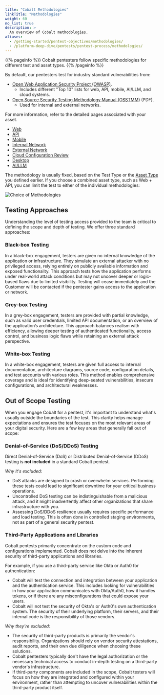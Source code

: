 ```yaml
---
title: "Cobalt Methodologies"
linkTitle: "Methodologies"
weight: 60
no_list: true
description: >
  An overview of Cobalt methodologies.
aliases:
  - /getting-started/pentest-objectives/methodologies/
  - /platform-deep-dive/pentests/pentest-process/methodologies/
---
```


{{% pageinfo %}}
Cobalt pentesters follow specific methodologies for different test and asset types.
{{% /pageinfo %}}

By default, our pentesters test for industry standard vulnerabilities from:

- [Open Web Application Security Project (OWASP)](https://owasp.org).
  - Includes different "Top 10" lists for web, API, mobile, AI/LLM, and cloud systems.
- [Open Source Security Testing Methodology Manual (OSSTMM)](https://www.isecom.org/OSSTMM.3.pdf) (PDF).
  - Used for internal and external networks.

For more information, refer to the detailed pages associated with your
asset.

- [Web](/methodologies/web-methodologies/)
- [API](/methodologies/api-methodologies/)
- [Mobile](/methodologies/mobile/)
- [Internal Network](/methodologies/internal-network/)
- [External Network](/methodologies/external-network/)
- [Cloud Configuration Review](/methodologies/cloud-configuration-review/)
- [Desktop](/methodologies/desktop/)
- [AI/LLM](/methodologies/ai-llm/)

The methodology is usually fixed, based on the Test Type or the [Asset Type](/platform-deep-dive/assets/asset-types/)
you defined earlier. If you choose a combined asset type, such as Web + API, you
can limit the test to either of the individual methodologies:

![Choice of Methodologies](/gsg/WebOrAPI.png "Choose a pentest methodology for Web + API assets")

## Testing Approaches

Understanding the level of testing access provided to the team is critical to defining the scope and depth of testing. We offer three standard approaches:

### Black-box Testing

In a black-box engagement, testers are given no internal knowledge of the application or infrastructure. They simulate an external attacker with no privileged access, relying entirely on publicly available information and exposed functionality. This approach tests how the application performs under real-world attack conditions but may not uncover deeper or logic-based flaws due to limited visibility. Testing will cease immediately and the Customer will be contacted if the pentester gains access to the application or network.

### Grey-box Testing

In a grey-box engagement, testers are provided with partial knowledge, such as valid user credentials, limited API documentation, or an overview of the application’s architecture. This approach balances realism with efficiency, allowing deeper testing of authenticated functionality, access control, and business logic flaws while retaining an external attack perspective.

### White-box Testing

In a white-box engagement, testers are given full access to internal documentation, architecture diagrams, source code, configuration details, and test accounts with various roles. This method enables comprehensive coverage and is ideal for identifying deep-seated vulnerabilities, insecure configurations, and architectural weaknesses.

## Out of Scope Testing

When you engage Cobalt for a pentest, it's important to understand what's usually outside the boundaries of the test. This clarity helps manage expectations and ensures the test focuses on the most relevant areas of your digital security. Here are a few key areas that generally fall out of scope:

### Denial-of-Service (DoS/DDoS) Testing

Direct Denial-of-Service (DoS) or Distributed Denial-of-Service (DDoS) testing is **not included** in a standard Cobalt pentest.

_Why it's excluded:_

- DoS attacks are designed to crash or overwhelm services. Performing these tests could lead to significant downtime for your critical business operations.
- Uncontrolled DoS testing can be indistinguishable from a malicious attack, and it might inadvertently affect other organizations that share infrastructure with you.
- Assessing DoS/DDoS resilience usually requires specific performance and load testing. This is often done in controlled staging environments, not as part of a general security pentest.

### Third-Party Applications and Libraries

Cobalt pentests primarily concentrate on the custom code and configurations implemented. Cobalt does not delve into the inherent security of third-party applications and libraries.

For example, if you use a third-party service like Okta or Auth0 for authentication:

- Cobalt will test the connection and integration between your application and the authentication service. This includes looking for vulnerabilities in how your application communicates with Okta/Auth0, how it handles tokens, or if there are any misconfigurations that could expose your users.
- Cobalt will not test the security of Okta's or Auth0's own authentication system. The security of their underlying platform, their servers, and their internal code is the responsibility of those vendors.

_Why they're excluded:_

- The security of third-party products is primarily the vendor's responsibility. Organizations should rely on vendor security attestations, audit reports, and their own due diligence when choosing these solutions.
- Cobalt pentesters typically don't have the legal authorization or the necessary technical access to conduct in-depth testing on a third-party vendor's infrastructure.
- If third-party components are included in the scope, Cobalt testers will focus on how they are integrated and configured within your environment, rather than attempting to uncover vulnerabilities within the third-party product itself.
